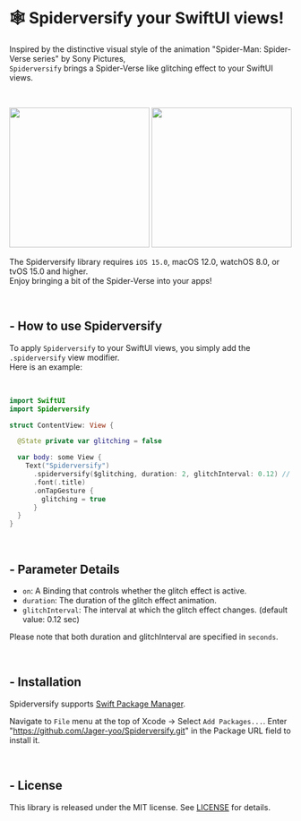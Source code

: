 # 🕸️ Spiderversify your SwiftUI views!

Inspired by the distinctive visual style of the animation "Spider-Man: Spider-Verse series" by Sony Pictures,
<br> `Spiderversify` brings a Spider-Verse like glitching effect to your SwiftUI views.

<br>

<p align="leading">
  <img src="https://github.com/Jager-yoo/Spiderversify/assets/71127966/2999354c-a30f-42ef-979f-83977819dbed" width="250" />
  <img src="https://github.com/Jager-yoo/Spiderversify/assets/71127966/f0351960-4852-46e2-b3a1-862785d6e6fb" width="250"/>
</p>

The Spiderversify library requires `iOS 15.0`, macOS 12.0, watchOS 8.0, or tvOS 15.0 and higher.
<br> Enjoy bringing a bit of the Spider-Verse into your apps!

<br>

## - How to use Spiderversify

To apply `Spiderversify` to your SwiftUI views, you simply add the `.spiderversify` view modifier.
<br> Here is an example:

<br>

```swift
import SwiftUI
import Spiderversify

struct ContentView: View {

  @State private var glitching = false

  var body: some View {
    Text("Spiderversify")
      .spiderversify($glitching, duration: 2, glitchInterval: 0.12) // ⬅️ 🕸️
      .font(.title)
      .onTapGesture {
        glitching = true
      }
  }
}
```

<br>

## - Parameter Details

- `on`: A Binding<Bool> that controls whether the glitch effect is active.
- `duration`: The duration of the glitch effect animation.
- `glitchInterval`: The interval at which the glitch effect changes. (default value: 0.12 sec)

Please note that both duration and glitchInterval are specified in `seconds`.

<br>

## - Installation

Spiderversify supports [Swift Package Manager](https://www.swift.org/package-manager/).

Navigate to `File` menu at the top of Xcode -> Select `Add Packages...`.
Enter "https://github.com/Jager-yoo/Spiderversify.git" in the Package URL field to install it.

<br>

## - License

This library is released under the MIT license. See [LICENSE](https://github.com/Jager-yoo/Spiderversify/blob/main/LICENSE) for details.
